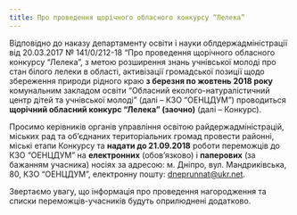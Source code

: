```yaml
---
title: Про проведення щорічного обласного конкурсу “Лелека”
---
```


Відповідно до наказу департаменту освіти і науки облдержадміністрації від 20.03.2017 № 141/0/212-18 “Про проведення щорічного обласного конкурсу “Лелека”, з метою розширення знань учнівської молоді про стан білого лелеки в області, активізації громадської позиції щодо збереження природи рідного краю **з березня по жовтень 2018 року** комунальним закладом освіти “Обласний еколого-натуралістичний центр дітей та учнівської молоді” (далі – КЗО “ОЕНЦДУМ”) проводиться **щорічний обласний конкурс “Лелека” (заочно)** (далі – Конкурс).

Просимо керівників органів управління освітою райдержадміністрацій, міських рад та об’єднаних територіальних громад провести районні, міські етапи Конкурсу та **надати до 21.09.2018** роботи переможців до КЗО “ОЕНЦДУМ” на **електронних** (обов’язково) і **паперових** (за бажанням учасника) носіях за адресою: м. Дніпро, вул. Мандриківська, 80, КЗО “ОЕНЦДУМ”, електронну пошту: [dneprunnat@ukr.net](mailto:dneprunnat@ukr.net).

Звертаємо увагу, що інформація про проведення нагородження та списки переможців-учасників будуть оприлюднені додатково.
